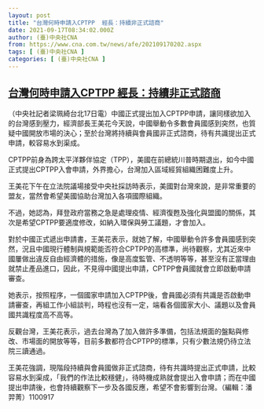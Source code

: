 ```yaml
---
layout: post
title: "台灣何時申請入CPTPP  經長：持續非正式諮商"
date: 2021-09-17T08:34:02.000Z
author: (臺)中央社CNA
from: https://www.cna.com.tw/news/afe/202109170202.aspx
tags: [ (臺)中央社CNA ]
categories: [ (臺)中央社CNA ]
---
```

<!--1631867642000-->
[台灣何時申請入CPTPP  經長：持續非正式諮商](https://www.cna.com.tw/news/afe/202109170202.aspx)
------

<div>
<div></div><div class="paragraph"><p>（中央社記者梁珮綺台北17日電）中國正式提出加入CPTPP申請，讓同樣欲加入的台灣感到壓力，經濟部長王美花今天說，中國舉動令多數會員國感到突然，也質疑中國開放市場的決心；至於台灣將持續與會員國非正式諮商，待有共識提出正式申請，較容易水到渠成。</p><p>CPTPP前身為跨太平洋夥伴協定（TPP），美國在前總統川普時期退出，如今中國正式提出CPTPP入會申請，外界擔心，台灣加入區域經貿組織困難度上升。</p><p>王美花下午在立法院議場接受中央社採訪時表示，美國對台灣來說，是非常重要的盟友，當然會希望美國協助台灣加入各項國際組織。</p><p>不過，她認為，拜登政府當務之急是處理疫情、經濟復甦及強化與盟國的關係，其次是希望CPTPP要適度修改，如納入環保與勞工議題，才會加入。</p><p>對於中國正式遞出申請書，王美花表示，就她了解，中國舉動令許多會員國感到突然，況且中國現行體制與規範能否符合CPTPP的高標準，尚待觀察，尤其近來中國屢做出違反自由經濟體的措施，像是高度監管、不透明等等，甚至沒有正當理由就禁止產品進口，因此，不見得中國提出申請，CPTPP會員國就會立即啟動申請審查。</p><p>她表示，按照程序，一個國家申請加入CPTPP後，會員國必須有共識是否啟動申請審查，再組工作小組談判，時程也沒有一定，端看各個國家大小、議題以及會員國共識程度高不高等。</p><p>反觀台灣，王美花表示，過去台灣為了加入做許多準備，包括法規面的盤點與修改、市場面的開放等等，目前多數都符合CPTPP的標準，只有少數法規仍待立法院三讀通過。</p><p>王美花強調，現階段持續與會員國做非正式諮商，待有共識時提出正式申請，比較容易水到渠成，「我們的作法比較穩健」，待時機成熟就會提出入會申請；而在中國提出申請後，也會持續觀察下一步及各國反應，希望不會影響到台灣。（編輯：潘羿菁）1100917</p></div>
</div>
